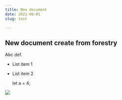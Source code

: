 ```yaml
---
title: New document
date: 2021-06-01
slug: test

---
```

## New document create from forestry

Abc def.

* List item 1
* List item 2

    let a = 4;

![](/screenshor-forestry-preview.png)